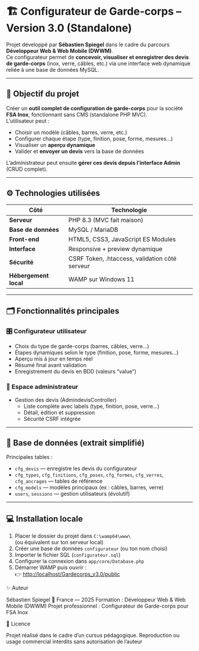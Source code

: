 # 🏗️ Configurateur de Garde-corps – Version 3.0 (Standalone)

Projet développé par **Sébastien Spiegel** dans le cadre du parcours **Développeur Web & Web Mobile (DWWM)**.  
Ce configurateur permet de **concevoir, visualiser et enregistrer des devis de garde-corps** (inox, verre, câbles, etc.) via une interface web dynamique reliée à une base de données MySQL.

---

## 🚀 Objectif du projet

Créer un **outil complet de configuration de garde-corps** pour la société **FSA Inox**, fonctionnant sans CMS (standalone PHP MVC).  
L’utilisateur peut :
- Choisir un modèle (câbles, barres, verre, etc.)
- Configurer chaque étape (type, finition, pose, forme, mesures…)
- Visualiser un **aperçu dynamique**
- Valider et **envoyer un devis** vers la base de données

L’administrateur peut ensuite **gérer ces devis depuis l’interface Admin** (CRUD complet).

---

## ⚙️ Technologies utilisées

| Côté | Technologie |
|------|--------------|
| **Serveur** | PHP 8.3 (MVC fait maison) |
| **Base de données** | MySQL / MariaDB |
| **Front-end** | HTML5, CSS3, JavaScript ES Modules |
| **Interface** | Responsive + preview dynamique |
| **Sécurité** | CSRF Token, .htaccess, validation côté serveur |
| **Hébergement local** | WAMP sur Windows 11 |

---

## 🗂️ Fonctionnalités principales

### 🎛️ Configurateur utilisateur
- Choix du type de garde-corps (barres, câbles, verre…)
- Étapes dynamiques selon le type (finition, pose, forme, mesures…)
- Aperçu mis à jour en temps réel
- Résumé final avant validation
- Enregistrement du devis en BDD (valeurs “value”)

### 🔑 Espace administrateur
- Gestion des devis (AdmindevisController)
  - Liste complète avec labels (type, finition, pose, verre…)
  - Détail, édition et suppression
  - Sécurité CSRF intégrée

---

## 🧠 Base de données (extrait simplifié)

Principales tables :
- `cfg_devis` — enregistre les devis du configurateur  
- `cfg_types`, `cfg_finitions`, `cfg_poses`, `cfg_formes`, `cfg_verres`, `cfg_ancrages` — tables de référence  
- `cfg_models` — modèles principaux (ex : câbles, barres, verre)  
- `users`, `sessions` — gestion utilisateurs (évolutif)

---

## 💻 Installation locale

1. Placer le dossier du projet dans `C:\wamp64\www\`  
   (ou équivalent sur ton serveur local)
2. Créer une base de données `configurateur` (ou ton nom choisi)
3. Importer le fichier SQL (`configurateur.sql`)
4. Configurer la connexion dans `app/core/Database.php`
5. Démarrer WAMP puis ouvrir :  
   👉 [http://localhost/Gardecorps_v3.0/public](http://localhost/Gardecorps_v3.0/public)


✨ Auteur

Sébastien Spiegel
📍 France — 2025
Formation : Développeur Web & Web Mobile (DWWM)
Projet professionnel : Configurateur de Garde-corps pour FSA Inox

🧱 Licence

Projet réalisé dans le cadre d’un cursus pédagogique.
Reproduction ou usage commercial interdits sans autorisation de l’auteur
